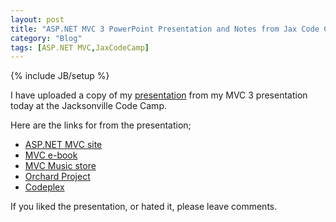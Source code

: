```yaml
---
layout: post
title: "ASP.NET MVC 3 PowerPoint Presentation and Notes from Jax Code Camp"
category: "Blog"
tags: [ASP.NET MVC,JaxCodeCamp]
---
```

{% include JB/setup %}

I have uploaded a copy of my [presentation](http://www.fekke.com//Media/Default/powerpoint/ASPNETMVC3.pptx "PowerPoint") from my MVC 3 presentation today at the Jacksonville Code Camp.

Here are the links for from the presentation;

*   [ASP.NET MVC site](http://asp.net/mvc "asp.net/mvc")
*   [MVC e-book](http://http://aspnetmvcbook.s3.amazonaws.com/aspnetmvc-nerdinner_v1.pdf "MVC E-book")
*   [MVC Music store](http://bit.ly/mvcmusicstore "mvc music store")
*   [Orchard Project](http://orchardproject.net "Orchard")
*   [Codeplex](http://codeplex.com "Code Plex")

<div>If you liked the presentation, or hated it, please leave comments.</div>